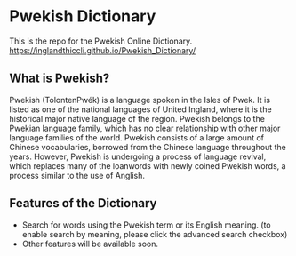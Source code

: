 # Pwekish Dictionary
This is the repo for the Pwekish Online Dictionary.
https://inglandthiccli.github.io/Pwekish_Dictionary/

## What is Pwekish?
Pwekish (TolontenPwék) is a language spoken in the Isles of Pwek. It is listed as one of the national languages of United Ingland, where it is the historical major native language of the region. Pwekish belongs to the Pwekian language family, which has no clear relationship with other major language families of the world. Pwekish consists of a large amount of Chinese vocabularies, borrowed from the Chinese language throughout the years. However, Pwekish is undergoing a process of language revival, which replaces many of the loanwords with newly coined Pwekish words, a process similar to the use of Anglish.

## Features of the Dictionary
- Search for words using the Pwekish term or its English meaning. (to enable search by meaning, please click the advanced search checkbox)
- Other features will be available soon.
